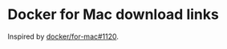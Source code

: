 # Docker for Mac download links

Inspired by [docker/for-mac#1120](https://github.com/docker/for-mac/issues/1120).
